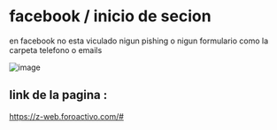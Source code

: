 # facebook / inicio de secion 
en facebook no esta viculado nigun pishing o nigun formulario como la carpeta telefono o emails

![image](https://github.com/AvastrOficial/phishing-Projz.com/assets/91764815/03eced4f-06c0-4da5-9ae6-a4b02dce953a)


## link de la pagina :
https://z-web.foroactivo.com/#
